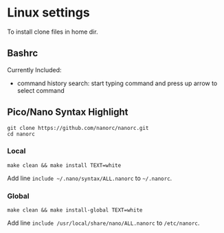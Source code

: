 # Linux settings

To install clone files in home dir.

## Bashrc

Currently Included:

* command history search: start typing command and press up arrow to select command


## Pico/Nano Syntax Highlight


    git clone https://github.com/nanorc/nanorc.git
    cd nanorc

### Local

    make clean && make install TEXT=white

Add line `include ~/.nano/syntax/ALL.nanorc` to `~/.nanorc`.

### Global

    make clean && make install-global TEXT=white

Add line `include /usr/local/share/nano/ALL.nanorc` to `/etc/nanorc`.

